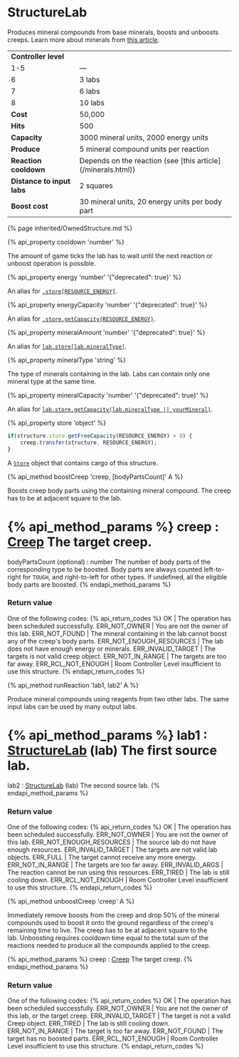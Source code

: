 # StructureLab

<img src="img/lab.png" alt="" align="right" />

Produces mineral compounds from base minerals, boosts and unboosts creeps. 
Learn more about minerals from [this article](/minerals.html).

<table class="table gameplay-info">
    <tbody>
    <tr>
        <td colspan="2"><strong>Controller level</strong></td>
    </tr>
    <tr>
        <td>1-5</td>
        <td>—</td>
    </tr>
    <tr>
        <td>6</td>
        <td>3 labs</td>
    </tr>
    <tr>
        <td>7</td>
        <td>6 labs</td>
    </tr>
    <tr>
        <td>8</td>
        <td>10 labs</td>
    </tr>
    <tr>
        <td><strong>Cost</strong></td>
        <td>50,000</td>
    </tr>
    <tr>
        <td><strong>Hits</strong></td>
        <td>500</td>
    </tr>
    <tr>
        <td><strong>Capacity</strong></td>
        <td>3000 mineral units, 2000 energy units</td>
    </tr>
    <tr>
        <td><strong>Produce</strong></td>
        <td>5 mineral compound units per reaction</td>
    </tr>
    <tr>
        <td><strong>Reaction cooldown</strong></td>
        <td>Depends on the reaction (see [this article](/minerals.html))</td>
    </tr>
    <tr>
        <td><strong>Distance to input labs</strong></td>
        <td>2 squares</td>
    </tr>
    <tr>
        <td><strong>Boost cost</strong></td>
        <td>30 mineral units, 20 energy units per body part</td>
    </tr>
    </tbody>
</table>

{% page inherited/OwnedStructure.md %}

{% api_property cooldown 'number' %}



The amount of game ticks the lab has to wait until the next reaction or unboost operation is possible.



{% api_property energy 'number' '{"deprecated": true}' %}
                                                                
An alias for [`.store[RESOURCE_ENERGY]`](#StructureExtension.store).



{% api_property energyCapacity 'number' '{"deprecated": true}' %}
                                                                                                                
An alias for [`.store.getCapacity(RESOURCE_ENERGY)`](#Store.getCapacity).



{% api_property mineralAmount 'number' '{"deprecated": true}' %}
                                                                       
An alias for [`lab.store[lab.mineralType]`](#StructureExtension.store).



{% api_property mineralType 'string' %}



The type of minerals containing in the lab. Labs can contain only one mineral type at the same time.



{% api_property mineralCapacity 'number' '{"deprecated": true}' %}
                                                                                                                 
An alias for [`lab.store.getCapacity(lab.mineralType || yourMineral)`](#Store.getCapacity).


{% api_property store 'object' %}

```javascript
if(structure.store.getFreeCapacity(RESOURCE_ENERGY) > 0) {
    creep.transfer(structure, RESOURCE_ENERGY);
}
```


A [`Store`](#Store) object that contains cargo of this structure.


{% api_method boostCreep 'creep, [bodyPartsCount]' A %}



Boosts creep body parts using the containing mineral compound. The creep has to be at adjacent square to the lab. 

{% api_method_params %}
creep : <a href="#Creep">Creep</a>
The target creep.
===
bodyPartsCount (optional) : number
The number of body parts of the corresponding type to be boosted. Body parts are always counted left-to-right for <code>TOUGH</code>, and right-to-left for other types. If undefined, all the eligible body parts are boosted.
{% endapi_method_params %}


### Return value

One of the following codes:
{% api_return_codes %}
OK | The operation has been scheduled successfully.
ERR_NOT_OWNER | You are not the owner of this lab.
ERR_NOT_FOUND | The mineral containing in the lab cannot boost any of the creep's body parts.
ERR_NOT_ENOUGH_RESOURCES | The lab does not have enough energy or minerals.
ERR_INVALID_TARGET | The targets is not valid creep object.
ERR_NOT_IN_RANGE | The targets are too far away.
ERR_RCL_NOT_ENOUGH | Room Controller Level insufficient to use this structure.
{% endapi_return_codes %}



{% api_method runReaction 'lab1, lab2' A %}



Produce mineral compounds using reagents from two other labs. The same input labs can be used by many output labs.

{% api_method_params %}
lab1 : <a href="#StructureLab">StructureLab</a> (lab)
The first source lab.
===
lab2 : <a href="#StructureLab">StructureLab</a> (lab)
The second source lab.
{% endapi_method_params %}


### Return value

One of the following codes:
{% api_return_codes %}
OK | The operation has been scheduled successfully.
ERR_NOT_OWNER | You are not the owner of this lab.
ERR_NOT_ENOUGH_RESOURCES | The source lab do not have enough resources.
ERR_INVALID_TARGET | The targets are not valid lab objects.
ERR_FULL | The target cannot receive any more energy.
ERR_NOT_IN_RANGE | The targets are too far away.
ERR_INVALID_ARGS | The reaction cannot be run using this resources.
ERR_TIRED | The lab is still cooling down.
ERR_RCL_NOT_ENOUGH | Room Controller Level insufficient to use this structure.
{% endapi_return_codes %}


{% api_method unboostCreep 'creep' A %}


Immediately remove boosts from the creep and drop 50% of the mineral compounds used to boost it onto the ground regardless of the creep's remaining time to live. The creep has to be at adjacent square to the lab. Unboosting requires cooldown time equal to the total sum of the reactions needed to produce all the compounds applied to the creep.

{% api_method_params %}
creep : <a href="#Creep">Creep</a>
The target creep.
{% endapi_method_params %}


### Return value

One of the following codes:
{% api_return_codes %}
OK | The operation has been scheduled successfully.
ERR_NOT_OWNER | You are not the owner of this lab, or the target creep.
ERR_INVALID_TARGET | The target is not a valid Creep object.
ERR_TIRED | The lab is still cooling down.
ERR_NOT_IN_RANGE | The target is too far away.
ERR_NOT_FOUND | The target has no boosted parts.
ERR_RCL_NOT_ENOUGH | Room Controller Level insufficient to use this structure.
{% endapi_return_codes %}

